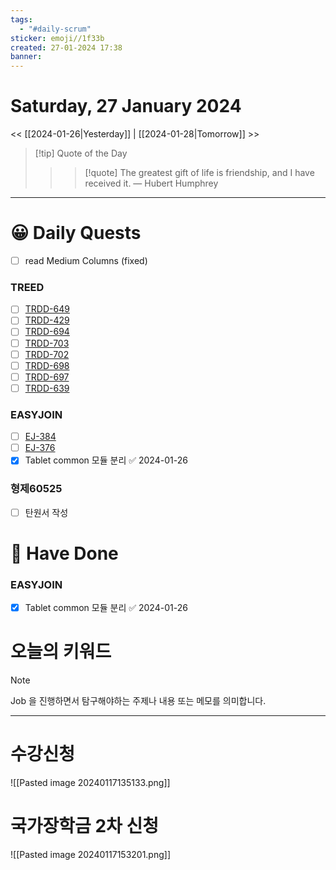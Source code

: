 ```yaml
---
tags:
  - "#daily-scrum"
sticker: emoji//1f33b
created: 27-01-2024 17:38
banner:
---
```

# Saturday, 27 January 2024
<< [[2024-01-26|Yesterday]] | [[2024-01-28|Tomorrow]] >>

> [!tip] Quote of the Day  
> > > [!quote] The greatest gift of life is friendship, and I have received it.
> — Hubert Humphrey

---

#  😀 Daily Quests
- [ ] read Medium Columns (fixed)
### TREED
- [ ] [TRDD-649](https://alcherainc.atlassian.net/jira/software/projects/TRDD/boards/159?selectedIssue=TRDD-649)
- [ ] [TRDD-429](https://alcherainc.atlassian.net/jira/software/projects/TRDD/boards/159?selectedIssue=TRDD-429)
- [ ] [TRDD-694](https://alcherainc.atlassian.net/jira/software/projects/TRDD/boards/159?selectedIssue=TRDD-694)
- [ ] [TRDD-703](https://alcherainc.atlassian.net/jira/software/projects/TRDD/boards/159/backlog?selectedIssue=TRDD-703)
- [ ] [TRDD-702](https://alcherainc.atlassian.net/jira/software/projects/TRDD/boards/159/backlog?selectedIssue=TRDD-702)
- [ ] [TRDD-698](https://alcherainc.atlassian.net/jira/software/projects/TRDD/boards/159?selectedIssue=TRDD-698)
- [ ] [TRDD-697](https://alcherainc.atlassian.net/jira/software/projects/TRDD/boards/159?selectedIssue=TRDD-697)
- [ ] [TRDD-639](https://alcherainc.atlassian.net/jira/software/projects/TRDD/boards/159?selectedIssue=TRDD-639)

### EASYJOIN
- [ ] [EJ-384](https://machinegun.atlassian.net/browse/EJ-384)
- [ ] [EJ-376](https://machinegun.atlassian.net/browse/EJ-376)
- [x] Tablet common 모듈 분리 ✅ 2024-01-26

### 형제60525
- [ ] 탄원서 작성

# 🙂 Have Done
### EASYJOIN
- [x] Tablet common 모듈 분리 ✅ 2024-01-26


# 오늘의 키워드

> [!NOTE]
> Job 을 진행하면서 탐구해야하는 주제나 내용 또는 메모를 의미합니다.


---

# 수강신청

![[Pasted image 20240117135133.png]]

# 국가장학금 2차 신청

![[Pasted image 20240117153201.png]]
